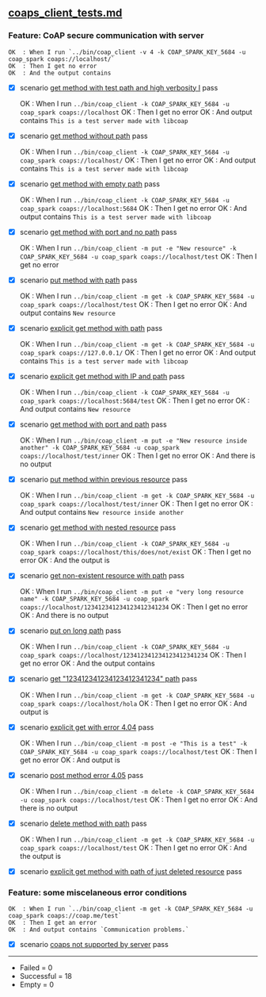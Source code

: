 
## [coaps_client_tests.md](coaps_client_tests.md)  

  ### Feature: CoAP secure communication with server  

    OK  : When I run `../bin/coap_client -v 4 -k COAP_SPARK_KEY_5684 -u coap_spark coaps://localhost/`
    OK  : Then I get no error
    OK  : And the output contains 
  - [X] scenario [get method with test path and high verbosity I](coaps_client_tests.md) pass  

    OK  : When I run `../bin/coap_client -k COAP_SPARK_KEY_5684 -u coap_spark coaps://localhost`
    OK  : Then I get no error
    OK  : And output contains `This is a test server made with libcoap`
  - [X] scenario [get method without path](coaps_client_tests.md) pass  

    OK  : When I run `../bin/coap_client -k COAP_SPARK_KEY_5684 -u coap_spark coaps://localhost/`
    OK  : Then I get no error
    OK  : And output contains `This is a test server made with libcoap`
  - [X] scenario [get method with empty path](coaps_client_tests.md) pass  

    OK  : When I run `../bin/coap_client -k COAP_SPARK_KEY_5684 -u coap_spark coaps://localhost:5684`
    OK  : Then I get no error
    OK  : And output contains `This is a test server made with libcoap`
  - [X] scenario [get method with port and no path](coaps_client_tests.md) pass  

    OK  : When I run `../bin/coap_client -m put -e "New resource" -k COAP_SPARK_KEY_5684 -u coap_spark coaps://localhost/test`
    OK  : Then I get no error
  - [X] scenario [put method with path](coaps_client_tests.md) pass  

    OK  : When I run `../bin/coap_client -m get -k COAP_SPARK_KEY_5684 -u coap_spark coaps://localhost/test`
    OK  : Then I get no error
    OK  : And output contains `New resource`
  - [X] scenario [explicit get method with path](coaps_client_tests.md) pass  

    OK  : When I run `../bin/coap_client -m get -k COAP_SPARK_KEY_5684 -u coap_spark coaps://127.0.0.1/`
    OK  : Then I get no error
    OK  : And output contains `This is a test server made with libcoap`
  - [X] scenario [explicit get method with IP and path](coaps_client_tests.md) pass  

    OK  : When I run `../bin/coap_client -k COAP_SPARK_KEY_5684 -u coap_spark coaps://localhost:5684/test`
    OK  : Then I get no error
    OK  : And output contains `New resource`
  - [X] scenario [get method with port and path](coaps_client_tests.md) pass  

    OK  : When I run `../bin/coap_client -m put -e "New resource inside another" -k COAP_SPARK_KEY_5684 -u coap_spark coaps://localhost/test/inner`
    OK  : Then I get no error
    OK  : And there is no output
  - [X] scenario [put method within previous resource](coaps_client_tests.md) pass  

    OK  : When I run `../bin/coap_client -m get -k COAP_SPARK_KEY_5684 -u coap_spark coaps://localhost/test/inner`
    OK  : Then I get no error
    OK  : And output contains `New resource inside another`
  - [X] scenario [get method with nested resource](coaps_client_tests.md) pass  

    OK  : When I run `../bin/coap_client -k COAP_SPARK_KEY_5684 -u coap_spark coaps://localhost/this/does/not/exist`
    OK  : Then I get no error
    OK  : And the output is
  - [X] scenario [get non-existent resource with path](coaps_client_tests.md) pass  

    OK  : When I run `../bin/coap_client -m put -e "very long resource name" -k COAP_SPARK_KEY_5684 -u coap_spark coaps://localhost/123412341234123412341234`
    OK  : Then I get no error
    OK  : And there is no output
  - [X] scenario [put on long path](coaps_client_tests.md) pass  

    OK  : When I run `../bin/coap_client -k COAP_SPARK_KEY_5684 -u coap_spark coaps://localhost/123412341234123412341234`
    OK  : Then I get no error
    OK  : And the output contains
  - [X] scenario [get "123412341234123412341234" path](coaps_client_tests.md) pass  

    OK  : When I run `../bin/coap_client -m get -k COAP_SPARK_KEY_5684 -u coap_spark coaps://localhost/hola`
    OK  : Then I get no error
    OK  : And output is
  - [X] scenario [explicit get with error 4.04](coaps_client_tests.md) pass  

    OK  : When I run `../bin/coap_client -m post -e "This is a test" -k COAP_SPARK_KEY_5684 -u coap_spark coaps://localhost/test`
    OK  : Then I get no error
    OK  : And output is
  - [X] scenario [post method error 4.05](coaps_client_tests.md) pass  

    OK  : When I run `../bin/coap_client -m delete -k COAP_SPARK_KEY_5684 -u coap_spark coaps://localhost/test`
    OK  : Then I get no error
    OK  : And there is no output
  - [X] scenario [delete method with path](coaps_client_tests.md) pass  

    OK  : When I run `../bin/coap_client -m get -k COAP_SPARK_KEY_5684 -u coap_spark coaps://localhost/test`
    OK  : Then I get no error
    OK  : And the output is
  - [X] scenario [explicit get method with path of just deleted resource](coaps_client_tests.md) pass  

  ### Feature: some miscelaneous error conditions  

    OK  : When I run `../bin/coap_client -m get -k COAP_SPARK_KEY_5684 -u coap_spark coaps://coap.me/test`
    OK  : Then I get an error
    OK  : And output contains `Communication problems.`
  - [X] scenario [coaps not supported by server](coaps_client_tests.md) pass  


------------------
- Failed     =  0
- Successful =  18
- Empty      =  0
